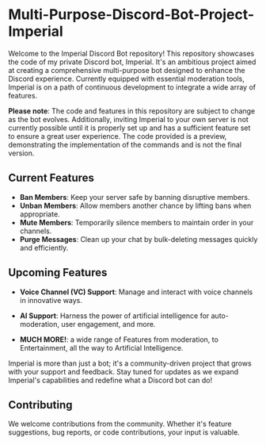 # Multi-Purpose-Discord-Bot-Project-Imperial

Welcome to the Imperial Discord Bot repository! This repository showcases the code of my private Discord bot, Imperial. It's an ambitious project aimed at creating a comprehensive multi-purpose bot designed to enhance the Discord experience. Currently equipped with essential moderation tools, Imperial is on a path of continuous development to integrate a wide array of features.

**Please note**: The code and features in this repository are subject to change as the bot evolves. Additionally, inviting Imperial to your own server is not currently possible until it is properly set up and has a sufficient feature set to ensure a great user experience. The code provided is a preview, demonstrating the implementation of the commands and is not the final version.


## Current Features
- **Ban Members**: Keep your server safe by banning disruptive members.
- **Unban Members**: Allow members another chance by lifting bans when appropriate.
- **Mute Members**: Temporarily silence members to maintain order in your channels.
- **Purge Messages**: Clean up your chat by bulk-deleting messages quickly and efficiently.

## Upcoming Features
- **Voice Channel (VC) Support**: Manage and interact with voice channels in innovative ways.
- **AI Support**: Harness the power of artificial intelligence for auto-moderation, user engagement, and more.

- **MUCH MORE!**: a wide range of Features from moderation, to Entertainment, all the way to Artificial Intelligence.

Imperial is more than just a bot; it's a community-driven project that grows with your support and feedback. Stay tuned for updates as we expand Imperial's capabilities and redefine what a Discord bot can do!

## Contributing
We welcome contributions from the community. Whether it's feature suggestions, bug reports, or code contributions, your input is valuable.
